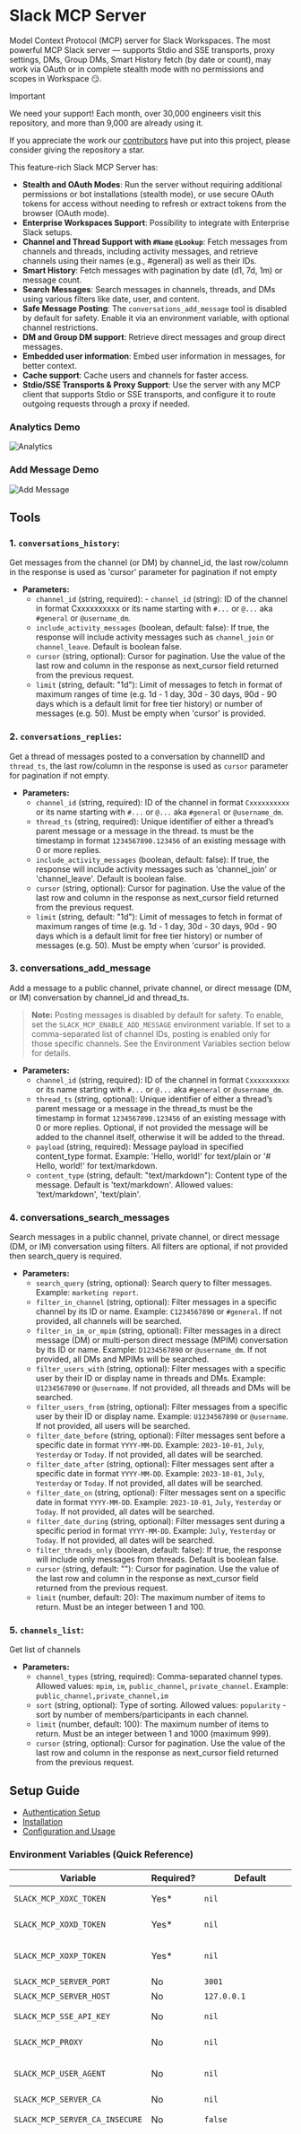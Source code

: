 # Slack MCP Server

Model Context Protocol (MCP) server for Slack Workspaces. The most powerful MCP Slack server — supports Stdio and SSE transports, proxy settings, DMs, Group DMs, Smart History fetch (by date or count), may work via OAuth or in complete stealth mode with no permissions and scopes in Workspace 😏.

> [!IMPORTANT]  
> We need your support! Each month, over 30,000 engineers visit this repository, and more than 9,000 are already using it.
> 
> If you appreciate the work our [contributors](https://github.com/korotovsky/slack-mcp-server/graphs/contributors) have put into this project, please consider giving the repository a star.

This feature-rich Slack MCP Server has:
- **Stealth and OAuth Modes**: Run the server without requiring additional permissions or bot installations (stealth mode), or use secure OAuth tokens for access without needing to refresh or extract tokens from the browser (OAuth mode).
- **Enterprise Workspaces Support**: Possibility to integrate with Enterprise Slack setups.
- **Channel and Thread Support with `#Name` `@Lookup`**: Fetch messages from channels and threads, including activity messages, and retrieve channels using their names (e.g., #general) as well as their IDs.
- **Smart History**: Fetch messages with pagination by date (d1, 7d, 1m) or message count.
- **Search Messages**: Search messages in channels, threads, and DMs using various filters like date, user, and content.
- **Safe Message Posting**: The `conversations_add_message` tool is disabled by default for safety. Enable it via an environment variable, with optional channel restrictions.
- **DM and Group DM support**: Retrieve direct messages and group direct messages.
- **Embedded user information**: Embed user information in messages, for better context.
- **Cache support**: Cache users and channels for faster access.
- **Stdio/SSE Transports & Proxy Support**: Use the server with any MCP client that supports Stdio or SSE transports, and configure it to route outgoing requests through a proxy if needed.

### Analytics Demo

![Analytics](images/feature-1.gif)

### Add Message Demo

![Add Message](images/feature-2.gif)

## Tools

### 1. `conversations_history`:
Get messages from the channel (or DM) by channel_id, the last row/column in the response is used as 'cursor' parameter for pagination if not empty
- **Parameters:**
  - `channel_id` (string, required):     - `channel_id` (string): ID of the channel in format Cxxxxxxxxxx or its name starting with `#...` or `@...` aka `#general` or `@username_dm`.
  - `include_activity_messages` (boolean, default: false): If true, the response will include activity messages such as `channel_join` or `channel_leave`. Default is boolean false.
  - `cursor` (string, optional): Cursor for pagination. Use the value of the last row and column in the response as next_cursor field returned from the previous request.
  - `limit` (string, default: "1d"): Limit of messages to fetch in format of maximum ranges of time (e.g. 1d - 1 day, 30d - 30 days, 90d - 90 days which is a default limit for free tier history) or number of messages (e.g. 50). Must be empty when 'cursor' is provided.

### 2. `conversations_replies`:
Get a thread of messages posted to a conversation by channelID and `thread_ts`, the last row/column in the response is used as `cursor` parameter for pagination if not empty.
- **Parameters:**
  - `channel_id` (string, required): ID of the channel in format `Cxxxxxxxxxx` or its name starting with `#...` or `@...` aka `#general` or `@username_dm`.
  - `thread_ts` (string, required): Unique identifier of either a thread’s parent message or a message in the thread. ts must be the timestamp in format `1234567890.123456` of an existing message with 0 or more replies.
  - `include_activity_messages` (boolean, default: false): If true, the response will include activity messages such as 'channel_join' or 'channel_leave'. Default is boolean false.
  - `cursor` (string, optional): Cursor for pagination. Use the value of the last row and column in the response as next_cursor field returned from the previous request.
  - `limit` (string, default: "1d"): Limit of messages to fetch in format of maximum ranges of time (e.g. 1d - 1 day, 30d - 30 days, 90d - 90 days which is a default limit for free tier history) or number of messages (e.g. 50). Must be empty when 'cursor' is provided.

### 3. conversations_add_message
Add a message to a public channel, private channel, or direct message (DM, or IM) conversation by channel_id and thread_ts.

> **Note:** Posting messages is disabled by default for safety. To enable, set the `SLACK_MCP_ENABLE_ADD_MESSAGE` environment variable. If set to a comma-separated list of channel IDs, posting is enabled only for those specific channels. See the Environment Variables section below for details.

- **Parameters:**
  - `channel_id` (string, required): ID of the channel in format `Cxxxxxxxxxx` or its name starting with `#...` or `@...` aka `#general` or `@username_dm`.
  - `thread_ts` (string, optional): Unique identifier of either a thread’s parent message or a message in the thread_ts must be the timestamp in format `1234567890.123456` of an existing message with 0 or more replies. Optional, if not provided the message will be added to the channel itself, otherwise it will be added to the thread.
  - `payload` (string, required): Message payload in specified content_type format. Example: 'Hello, world!' for text/plain or '# Hello, world!' for text/markdown.
  - `content_type` (string, default: "text/markdown"): Content type of the message. Default is 'text/markdown'. Allowed values: 'text/markdown', 'text/plain'.

### 4. conversations_search_messages
Search messages in a public channel, private channel, or direct message (DM, or IM) conversation using filters. All filters are optional, if not provided then search_query is required.
- **Parameters:**
  - `search_query` (string, optional): Search query to filter messages. Example: `marketing report`.
  - `filter_in_channel` (string, optional): Filter messages in a specific channel by its ID or name. Example: `C1234567890` or `#general`. If not provided, all channels will be searched.
  - `filter_in_im_or_mpim` (string, optional): Filter messages in a direct message (DM) or multi-person direct message (MPIM) conversation by its ID or name. Example: `D1234567890` or `@username_dm`. If not provided, all DMs and MPIMs will be searched.
  - `filter_users_with` (string, optional): Filter messages with a specific user by their ID or display name in threads and DMs. Example: `U1234567890` or `@username`. If not provided, all threads and DMs will be searched.
  - `filter_users_from` (string, optional): Filter messages from a specific user by their ID or display name. Example: `U1234567890` or `@username`. If not provided, all users will be searched.
  - `filter_date_before` (string, optional): Filter messages sent before a specific date in format `YYYY-MM-DD`. Example: `2023-10-01`, `July`, `Yesterday` or `Today`. If not provided, all dates will be searched.
  - `filter_date_after` (string, optional): Filter messages sent after a specific date in format `YYYY-MM-DD`. Example: `2023-10-01`, `July`, `Yesterday` or `Today`. If not provided, all dates will be searched.
  - `filter_date_on` (string, optional): Filter messages sent on a specific date in format `YYYY-MM-DD`. Example: `2023-10-01`, `July`, `Yesterday` or `Today`. If not provided, all dates will be searched.
  - `filter_date_during` (string, optional): Filter messages sent during a specific period in format `YYYY-MM-DD`. Example: `July`, `Yesterday` or `Today`. If not provided, all dates will be searched.
  - `filter_threads_only` (boolean, default: false): If true, the response will include only messages from threads. Default is boolean false.
  - `cursor` (string, default: ""): Cursor for pagination. Use the value of the last row and column in the response as next_cursor field returned from the previous request.
  - `limit` (number, default: 20): The maximum number of items to return. Must be an integer between 1 and 100.

### 5. `channels_list`:
Get list of channels
- **Parameters:**
  - `channel_types` (string, required): Comma-separated channel types. Allowed values: `mpim`, `im`, `public_channel`, `private_channel`. Example: `public_channel,private_channel,im`
  - `sort` (string, optional): Type of sorting. Allowed values: `popularity` - sort by number of members/participants in each channel.
  - `limit` (number, default: 100): The maximum number of items to return. Must be an integer between 1 and 1000 (maximum 999).
  - `cursor` (string, optional): Cursor for pagination. Use the value of the last row and column in the response as next_cursor field returned from the previous request.

## Setup Guide

- [Authentication Setup](docs/01-authentication-setup.md)
- [Installation](docs/02-installation.md)
- [Configuration and Usage](docs/03-configuration-and-usage.md)

### Environment Variables (Quick Reference)

| Variable                       | Required? | Default                | Description                                                                                                                                                                                                                                                                               |
|--------------------------------|-----------|------------------------|-------------------------------------------------------------------------------------------------------------------------------------------------------------------------------------------------------------------------------------------------------------------------------------------|
| `SLACK_MCP_XOXC_TOKEN`         | Yes*      | `nil`                  | Slack browser token (`xoxc-...`)                                                                                                                                                                                                                                                          |
| `SLACK_MCP_XOXD_TOKEN`         | Yes*      | `nil`                  | Slack browser cookie `d` (`xoxd-...`)                                                                                                                                                                                                                                                     |
| `SLACK_MCP_XOXP_TOKEN`         | Yes*      | `nil`                  | User OAuth token (`xoxp-...`) — alternative to xoxc/xoxd                                                                                                                                                                                                                                  |
| `SLACK_MCP_SERVER_PORT`        | No        | `3001`                 | Port for the MCP server                                                                                                                                                                                                                                                                   |
| `SLACK_MCP_SERVER_HOST`        | No        | `127.0.0.1`            | Host for the MCP server                                                                                                                                                                                                                                                                   |
| `SLACK_MCP_SSE_API_KEY`        | No        | `nil`                  | Bearer token for SSE transport                                                                                                                                                                                                                                                            |
| `SLACK_MCP_PROXY`              | No        | `nil`                  | Proxy URL for outgoing requests                                                                                                                                                                                                                                                           |
| `SLACK_MCP_USER_AGENT`         | No        | `nil`                  | Custom User-Agent (for Enterprise Slack environments)                                                                                                                                                                                                                                     |
| `SLACK_MCP_SERVER_CA`          | No        | `nil`                  | Path to CA certificate                                                                                                                                                                                                                                                                    |
| `SLACK_MCP_SERVER_CA_INSECURE` | No        | `false`                | Trust all insecure requests (NOT RECOMMENDED)                                                                                                                                                                                                                                             |
| `SLACK_MCP_ENABLE_ADD_MESSAGE` | No        | `nil`                  | Enable message posting via `conversations_add_message` by setting it to true for all channels, a comma-separated list of channel IDs to whitelist specific channels, or use `!` before a channel ID to allow all except specified ones, while an empty value disables posting by default. |
| `SLACK_MCP_USERS_CACHE`        | No        | `.users_cache.json`    | Path to the users cache file. Used to cache Slack user information to avoid repeated API calls on startup.                                                                                                                                                                                |
| `SLACK_MCP_CHANNELS_CACHE`     | No        | `.channels_cache.json` | Path to the channels cache file. Used to cache Slack channel information to avoid repeated API calls on startup.                                                                                                                                                                          |

*You need either `xoxp` **or** both `xoxc`/`xoxd` tokens for authentication.

### Debugging Tools

```bash
# Run the inspector with stdio transport
npx @modelcontextprotocol/inspector go run mcp/mcp-server.go --transport stdio

# View logs
tail -n 20 -f ~/Library/Logs/Claude/mcp*.log
```

## Security

- Never share API tokens
- Keep .env files secure and private

## License

Licensed under MIT - see [LICENSE](LICENSE) file. This is not an official Slack product.
